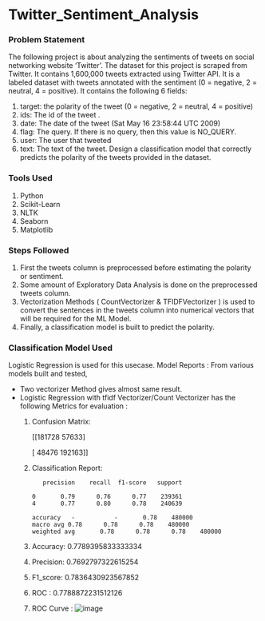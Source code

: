 # Twitter_Sentiment_Analysis

### Problem Statement

The following project is about analyzing the sentiments of tweets on social networking website
‘Twitter’. The dataset for this project is scraped from Twitter. It contains 1,600,000 tweets
extracted using Twitter API. It is a labeled dataset with tweets annotated with the sentiment (0 =
negative, 2 = neutral, 4 = positive).
It contains the following 6 fields:

1. target: the polarity of the tweet (0 = negative, 2 = neutral, 4 = positive)
2. ids: The id of the tweet .
3. date: The date of the tweet (Sat May 16 23:58:44 UTC 2009)
4. flag: The query. If there is no query, then this value is NO_QUERY.
5. user: The user that tweeted
6. text: The text of the tweet.
   Design a classification model that correctly predicts the polarity of the tweets provided in the
   dataset.

### Tools Used

1. Python
2. Scikit-Learn
3. NLTK
4. Seaborn
5. Matplotlib

### Steps Followed

1. First the tweets column is preprocessed before estimating the polarity or sentiment.
2. Some amount of Exploratory Data Analysis is done on the preprocessed tweets column.
3. Vectorization Methods ( CountVectorizer & TFIDFVectorizer ) is used to convert the sentences in the tweets column into numerical vectors that will be required for the ML Model.
4. Finally, a classification model is built to predict the polarity.

### Classification Model Used
Logistic Regression is used for this usecase.
Model Reports :
From various models built and tested, 
* Two vectorizer Method gives almost same result.
* Logistic Regression with tfidf Vectorizer/Count Vectorizer has  the following Metrics for evaluation :
   1. Confusion Matrix:
      
      [[181728  57633]
      
       [ 48476 192163]]
      
   2.  Classification Report:
      
              precision    recall  f1-score   support
       
           0       0.79      0.76      0.77    239361
           4       0.77      0.80      0.78    240639
           
           accuracy   -           -       0.78    480000
           macro avg 0.78      0.78      0.78    480000
           weighted avg       0.78      0.78      0.78    480000


   3. Accuracy: 0.7789395833333334
   4.  Precision: 0.7692797322615254
   5.  F1_score: 0.7836430923567852
   6.  ROC :  0.7788872231512126
   7.   ROC Curve :
![image](https://github.com/AasthaMuk/Module-21_DS-Projects/assets/53363503/dd065523-ad9e-4e24-989f-1e174558934f)


